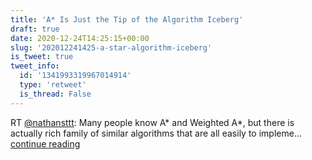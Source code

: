 ```yaml
---
title: 'A* Is Just the Tip of the Algorithm Iceberg'
draft: true
date: 2020-12-24T14:25:15+00:00
slug: '202012241425-a-star-algorithm-iceberg'
is_tweet: true
tweet_info:
  id: '1341993319967014914'
  type: 'retweet'
  is_thread: False
---
```




RT [@nathansttt](https://x.com/nathansttt): Many people know A* and Weighted A*, but there is actually rich family of similar algorithms that are all easily to impleme… [continue reading](https://x.com/sytelus/status/1341993319967014914)
